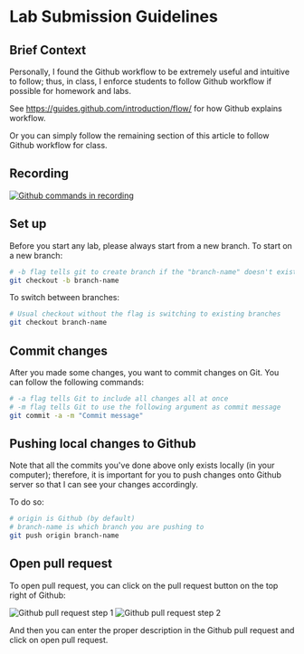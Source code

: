 # Lab Submission Guidelines

## Brief Context

Personally, I found the Github workflow to be extremely useful and 
intuitive to follow; thus, in class, I enforce students to follow Github
workflow if possible for homework and labs.

See https://guides.github.com/introduction/flow/ for how Github explains
workflow.

Or you can simply follow the remaining section of this article to follow
Github workflow for class.

## Recording

[![Github commands in recording](https://asciinema.org/a/0vis8x47iibnfgr93svbffhgm.png)](https://asciinema.org/a/0vis8x47iibnfgr93svbffhgm)

## Set up

Before you start any lab, please always start from a new branch. To start
on a new branch:

```sh
# -b flag tells git to create branch if the "branch-name" doesn't exist
git checkout -b branch-name
```

To switch between branches:

```sh
# Usual checkout without the flag is switching to existing branches
git checkout branch-name
```

## Commit changes

After you made some changes, you want to commit changes on Git. You can follow the following commands:

```sh
# -a flag tells Git to include all changes all at once
# -m flag tells Git to use the following argument as commit message
git commit -a -m "Commit message"
```

## Pushing local changes to Github

Note that all the commits you've done above only exists locally (in your 
computer); therefore, it is important for you to push changes onto Github
server so that I can see your changes accordingly.

To do so:

```sh
# origin is Github (by default)
# branch-name is which branch you are pushing to
git push origin branch-name
```

## Open pull request

To open pull request, you can click on the pull request button on the top 
right of Github:

![Github pull request step 1](../imgs/github-pull-1.png)
![Github pull request step 2](../imgs/github-pull-2.png)

And then you can enter the proper description in the Github pull request
and click on open pull request.

